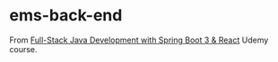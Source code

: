 # ems-back-end

From [Full-Stack Java Development with Spring Boot 3 & React](https://www.udemy.com/course/full-stack-java-development-with-spring-boot-react/) Udemy course.
